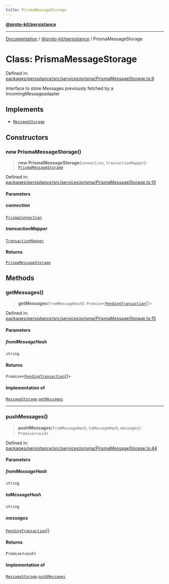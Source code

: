 ```yaml
---
title: PrismaMessageStorage
---
```


[**@proto-kit/persistance**](../README.md)

***

[Documentation](../../../README.md) / [@proto-kit/persistance](../README.md) / PrismaMessageStorage

# Class: PrismaMessageStorage

Defined in: [packages/persistance/src/services/prisma/PrismaMessageStorage.ts:9](https://github.com/proto-kit/framework/blob/b953c754e500c62f01fbbd6d09adfb2f5577269d/packages/persistance/src/services/prisma/PrismaMessageStorage.ts#L9)

Interface to store Messages previously fetched by a IncomingMessageadapter

## Implements

- [`MessageStorage`](../../sequencer/interfaces/MessageStorage.md)

## Constructors

### new PrismaMessageStorage()

> **new PrismaMessageStorage**(`connection`, `transactionMapper`): [`PrismaMessageStorage`](PrismaMessageStorage.md)

Defined in: [packages/persistance/src/services/prisma/PrismaMessageStorage.ts:10](https://github.com/proto-kit/framework/blob/b953c754e500c62f01fbbd6d09adfb2f5577269d/packages/persistance/src/services/prisma/PrismaMessageStorage.ts#L10)

#### Parameters

##### connection

[`PrismaConnection`](../interfaces/PrismaConnection.md)

##### transactionMapper

[`TransactionMapper`](TransactionMapper.md)

#### Returns

[`PrismaMessageStorage`](PrismaMessageStorage.md)

## Methods

### getMessages()

> **getMessages**(`fromMessageHash`): `Promise`\<[`PendingTransaction`](../../sequencer/classes/PendingTransaction.md)[]\>

Defined in: [packages/persistance/src/services/prisma/PrismaMessageStorage.ts:15](https://github.com/proto-kit/framework/blob/b953c754e500c62f01fbbd6d09adfb2f5577269d/packages/persistance/src/services/prisma/PrismaMessageStorage.ts#L15)

#### Parameters

##### fromMessageHash

`string`

#### Returns

`Promise`\<[`PendingTransaction`](../../sequencer/classes/PendingTransaction.md)[]\>

#### Implementation of

[`MessageStorage`](../../sequencer/interfaces/MessageStorage.md).[`getMessages`](../../sequencer/interfaces/MessageStorage.md#getmessages)

***

### pushMessages()

> **pushMessages**(`fromMessageHash`, `toMessageHash`, `messages`): `Promise`\<`void`\>

Defined in: [packages/persistance/src/services/prisma/PrismaMessageStorage.ts:44](https://github.com/proto-kit/framework/blob/b953c754e500c62f01fbbd6d09adfb2f5577269d/packages/persistance/src/services/prisma/PrismaMessageStorage.ts#L44)

#### Parameters

##### fromMessageHash

`string`

##### toMessageHash

`string`

##### messages

[`PendingTransaction`](../../sequencer/classes/PendingTransaction.md)[]

#### Returns

`Promise`\<`void`\>

#### Implementation of

[`MessageStorage`](../../sequencer/interfaces/MessageStorage.md).[`pushMessages`](../../sequencer/interfaces/MessageStorage.md#pushmessages)
